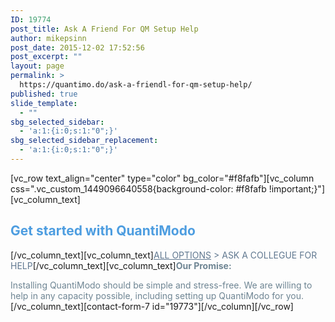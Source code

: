 ```yaml
---
ID: 19774
post_title: Ask A Friend For QM Setup Help
author: mikepsinn
post_date: 2015-12-02 17:52:56
post_excerpt: ""
layout: page
permalink: >
  https://quantimo.do/ask-a-friendl-for-qm-setup-help/
published: true
slide_template:
  - ""
sbg_selected_sidebar:
  - 'a:1:{i:0;s:1:"0";}'
sbg_selected_sidebar_replacement:
  - 'a:1:{i:0;s:1:"0";}'
---
```

[vc_row text_align="center" type="color" bg_color="#f8fafb"][vc_column css=".vc_custom_1449096640558{background-color: #f8fafb !important;}"][vc_column_text]
<h2><span style="color: #4d9de0;">Get started with QuantiModo</span></h2>
[/vc_column_text][vc_column_text]<span style="color: #607890;"><a style="color: #607890;" href="https://app.quantimo.do/api/v2/account/api-explorer">ALL OPTIONS</a> &gt; ASK A COLLEGUE FOR HELP</span>[/vc_column_text][vc_column_text]<strong><span style="color: #6e8593;">Our Promise:</span></strong>

<span style="color: #6e8593;">I</span><span style="color: #6e8593;">nstalling QuantiModo should be simple and stress-free. We are willing to help in any capacity possible, including setting up QuantiModo for you.</span>[/vc_column_text][contact-form-7 id="19773"][/vc_column][/vc_row]